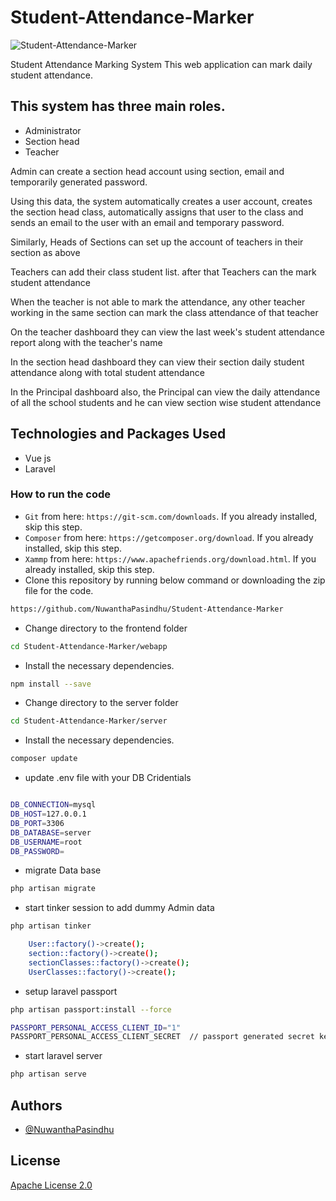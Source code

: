 
# Student-Attendance-Marker

![Student-Attendance-Marker](https://dl.dropboxusercontent.com/s/ui08l4x0hnzoq8a/cf753b3e41634cafb24b149bf779ca31-0001.jpg?dl=0)

Student Attendance Marking System This web application can mark daily student attendance.

## This system has three main roles.
- Administrator 
- Section head 
- Teacher

Admin can create a section head account using section, email and temporarily generated password.

Using this data, the system automatically creates a user account, creates the section head class, automatically assigns that user to the class and sends an email to the user with an email and temporary password.

Similarly, Heads of Sections can set up the account of teachers in their section as above

Teachers can add their class student list.
after that Teachers can the mark student attendance

When the teacher is not able to mark the attendance, any other teacher working in the same section  can mark the class attendance of that teacher

On the teacher dashboard they can view the last week's student attendance report along with the teacher's name

In the section head dashboard they can view their section daily student attendance along with total student attendance

In the Principal dashboard also, the Principal can view the daily attendance of all the school students and he can view section wise student attendance

## Technologies and Packages Used

- Vue js 
- Laravel

### How to run the code

- `Git` from here: `https://git-scm.com/downloads`. If you already installed, skip this step.
- `Composer` from here: `https://getcomposer.org/download`. If you already installed, skip this step.
- `Xammp` from here: `https://www.apachefriends.org/download.html`. If you already installed, skip this step.
- Clone this repository by running below command or downloading the zip file for the code.
```sh
https://github.com/NuwanthaPasindhu/Student-Attendance-Marker
```
- Change directory to the frontend folder
```sh
cd Student-Attendance-Marker/webapp
```
- Install the necessary dependencies.
```sh
npm install --save
```

- Change directory to the server folder
```sh
cd Student-Attendance-Marker/server
```
- Install the necessary dependencies.
```sh
composer update
```
- update .env file with your DB Cridentials
```sh

DB_CONNECTION=mysql
DB_HOST=127.0.0.1
DB_PORT=3306
DB_DATABASE=server
DB_USERNAME=root
DB_PASSWORD=
```
- migrate Data base

```sh
php artisan migrate
```
- start tinker session to add dummy Admin data

```sh
php artisan tinker
```

```sh
    User::factory()->create();
    section::factory()->create();
    sectionClasses::factory()->create();
    UserClasses::factory()->create();
```


- setup laravel passport

```sh
php artisan passport:install --force
```
```sh
PASSPORT_PERSONAL_ACCESS_CLIENT_ID="1"
PASSPORT_PERSONAL_ACCESS_CLIENT_SECRET  // passport generated secret key
```


- start laravel server

```sh
php artisan serve
```


## Authors

- [@NuwanthaPasindhu](https://www.github.com/https://github.com/NuwanthaPasindhu)


## License

[Apache License 2.0](https://choosealicense.com/licenses/apache-2.0/)

